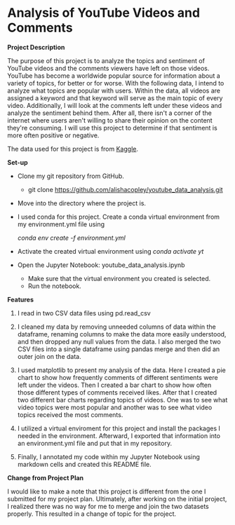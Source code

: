 # **Analysis of YouTube Videos and Comments** #

**Project Description**

The purpose of this project is to analyze the topics and sentiment of YouTube videos and the comments viewers have left on those videos. YouTube has become a worldwide popular source for information about a variety of topics, for better or for worse. With the following data, I intend to analyze what topics are popular with users. Within the data, all videos are assigned a keyword and that keyword will serve as the main topic of every video. Additionally, I will look at the comments left under these videos and analyze the sentiment behind them. After all, there isn't a corner of the internet where users aren't willing to share their opinion on the content they're consuming. I will use this project to determine if that sentiment is more often positive or negative.

The data used for this project is from [Kaggle](https://www.kaggle.com/datasets/advaypatil/youtube-statistics).

**Set-up**

* Clone my git repository from GitHub.
    * git clone https://github.com/alishacopley/youtube_data_analysis.git
    
* Move into the directory where the project is.

* I used conda for this project. Create a conda virtual environment from my environment.yml file using 

    *conda env create -f environment.yml* 
    
* Activate the created virtual environment using *conda activate yt*

* Open the Jupyter Notebook: youtube_data_analysis.ipynb
    * Make sure that the virtual environment you created is selected.
    * Run the notebook.

**Features**

1. I read in two CSV data files using pd.read_csv

2. I cleaned my data by removing unneeded columns of data within the dataframe, renaming columns to make the data more easily understood, and then dropped any null values from the data. I also merged the two CSV files into a single dataframe using pandas merge and then did an outer join on the data.

3. I used matplotlib to present my analysis of the data. Here I created a pie chart to show how frequently comments of different sentiments were left under the videos. Then I created a bar chart to show how often those different types of comments received likes. After that I created two different bar charts regarding topics of videos. One was to see what video topics were most popular and another was to see what video topics received the most comments.

4. I utilized a virtual enviroment for this project and install the packages I needed in the environment. Afterward, I exported that information into an environment.yml file and put that in my repository.

5. Finally, I annotated my code within my Jupyter Notebook using markdown cells and created this README file.

**Change from Project Plan**

I would like to make a note that this project is different from the one I submitted for my project plan. Ultimately, after working on the initial project, I realized there was no way for me to merge and join the two datasets properly. This resulted in a change of topic for the project.
